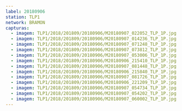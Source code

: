 ```yaml
---
label: 20180906
station: TLP1
network: BRAMON
capturas:
  - imagem: TLP1/2018/201809/20180906/M20180907_022052_TLP_1P.jpg
  - imagem: TLP1/2018/201809/20180906/M20180907_014236_TLP_1P.jpg
  - imagem: TLP1/2018/201809/20180906/M20180907_071248_TLP_1P.jpg
  - imagem: TLP1/2018/201809/20180906/M20180907_073812_TLP_1P.jpg
  - imagem: TLP1/2018/201809/20180906/M20180907_053006_TLP_1P.jpg
  - imagem: TLP1/2018/201809/20180906/M20180906_215410_TLP_1P.jpg
  - imagem: TLP1/2018/201809/20180906/M20180907_081448_TLP_1P.jpg
  - imagem: TLP1/2018/201809/20180906/M20180906_215840_TLP_1P.jpg
  - imagem: TLP1/2018/201809/20180906/M20180907_081726_TLP_1P.jpg
  - imagem: TLP1/2018/201809/20180906/M20180906_221209_TLP_1P.jpg
  - imagem: TLP1/2018/201809/20180906/M20180907_054734_TLP_1P.jpg
  - imagem: TLP1/2018/201809/20180906/M20180907_054202_TLP_1P.jpg
  - imagem: TLP1/2018/201809/20180906/M20180907_060002_TLP_1P.jpg
---
```


